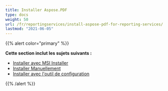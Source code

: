 ```yaml
---
title: Installer Aspose.PDF
type: docs
weight: 50
url: /fr/reportingservices/install-aspose-pdf-for-reporting-services/
lastmod: "2021-06-05"
---
```


{{% alert color="primary" %}}

**Cette section inclut les sujets suivants :**

- [Installer avec MSI Installer](/pdf/fr/reportingservices/install-with-msi-installer/)
- [Installer Manuellement](/pdf/fr/reportingservices/install-manually/)
- [Installer avec l'outil de configuration](/pdf/fr/reportingservices/install-with-configuring-tool/)

{{% /alert %}}
```